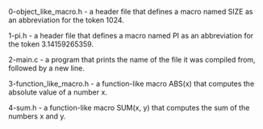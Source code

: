 0-object_like_macro.h - a header file that defines a macro named SIZE as an abbreviation for the token 1024.


1-pi.h -  a header file that defines a macro named PI as an abbreviation for the token 3.14159265359.


2-main.c - a program that prints the name of the file it was compiled from, followed by a new line.

3-function_like_macro.h - a function-like macro ABS(x) that computes the absolute value of a number x.

4-sum.h - a function-like macro SUM(x, y) that computes the sum of the numbers x and y.

